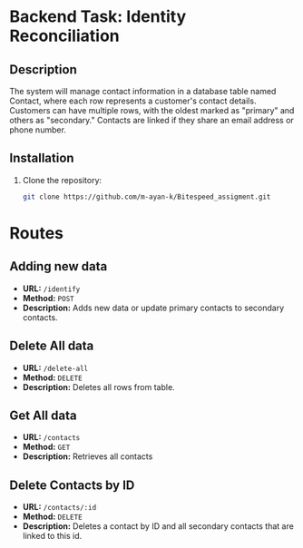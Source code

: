 # Backend Task: Identity Reconciliation

## Description

The system will manage contact information in a database table named Contact, where each row represents a customer's contact details. Customers can have multiple rows, with the oldest marked as "primary" and others as "secondary." Contacts are linked if they share an email address or phone number.

## Installation

1. Clone the repository:

   ```bash
   git clone https://github.com/m-ayan-k/Bitespeed_assigment.git

# Routes

## Adding new data
- **URL:** `/identify`
- **Method:** `POST`
- **Description:** Adds new data or update primary contacts to secondary contacts.

## Delete All data
- **URL:** `/delete-all`
- **Method:** `DELETE`
- **Description:** Deletes all rows from table.

## Get All data
- **URL:** `/contacts`
- **Method:** `GET`
- **Description:** Retrieves all contacts

## Delete Contacts by ID
- **URL:** `/contacts/:id`
- **Method:** `DELETE`
- **Description:** Deletes a contact by ID and all secondary contacts that are linked to this id.



